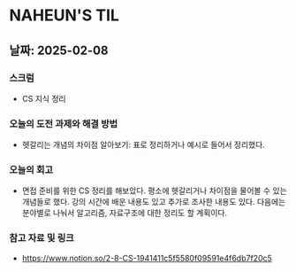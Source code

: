 # NAHEUN'S TIL 

## 날짜: 2025-02-08

### 스크럼
- CS 지식 정리

### 오늘의 도전 과제와 해결 방법
- 헷갈리는 개념의 차이점 알아보기: 표로 정리하거나 예시로 들어서 정리했다. 

### 오늘의 회고
- 면접 준비를 위한 CS 정리를 해보았다. 평소에 헷갈리거나 차이점을 물어볼 수 있는 개념들로 했다. 강의 시간에 배운 내용도 있고 추가로 조사한 내용도 있다. 다음에는 분야별로 나눠서 알고리즘, 자료구조에 대한 정리도 할 계획이다.

### 참고 자료 및 링크
- https://www.notion.so/2-8-CS-1941411c5f5580f09591e4f6db7f20c5

